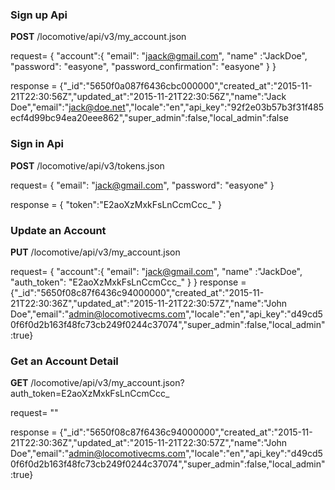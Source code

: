 ### Sign up Api

**POST** /locomotive/api/v3/my_account.json

request= 
{
 "account":{
        "email": "jaack@gmail.com",
	    "name" :"JackDoe",
	    "password": "easyone",
	    "password_confirmation": "easyone"
	   }
}

response = {"_id":"5650f0a087f6436cbc000000","created_at":"2015-11-21T22:30:56Z","updated_at":"2015-11-21T22:30:56Z","name":"Jack    Doe","email":"jack@doe.net","locale":"en","api_key":"92f2e03b57b3f31f485ecf4d99bc94ea20eee862","super_admin":false,"local_admin":false



### Sign in Api

**POST** /locomotive/api/v3/tokens.json

request= 
{
            "email": "jack@gmail.com",
	    "password": "easyone"
}

response = {
   "token":"E2aoXzMxkFsLnCcmCcc_"
}



### Update an Account

**PUT** /locomotive/api/v3/my_account.json

request= 
{
 "account":{
            "email": "jack@gmail.com",
	    "name" :"JackDoe",
            "auth_token": "E2aoXzMxkFsLnCcmCcc_"
	   }
}
response = {"_id":"5650f08c87f6436c94000000","created_at":"2015-11-21T22:30:36Z","updated_at":"2015-11-21T22:30:57Z","name":"John      Doe","email":"admin@locomotivecms.com","locale":"en","api_key":"d49cd50f6f0d2b163f48fc73cb249f0244c37074","super_admin":false,"local_admin":true}


### Get an Account Detail

**GET** /locomotive/api/v3/my_account.json?auth_token=E2aoXzMxkFsLnCcmCcc_

request= ""

response = {"_id":"5650f08c87f6436c94000000","created_at":"2015-11-21T22:30:36Z","updated_at":"2015-11-21T22:30:57Z","name":"John      Doe","email":"admin@locomotivecms.com","locale":"en","api_key":"d49cd50f6f0d2b163f48fc73cb249f0244c37074","super_admin":false,"local_admin":true}



